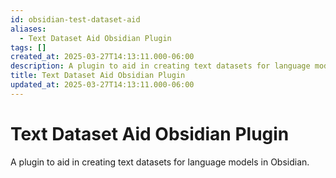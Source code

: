 ```yaml
---
id: obsidian-test-dataset-aid
aliases:
  - Text Dataset Aid Obsidian Plugin
tags: []
created_at: 2025-03-27T14:13:11.000-06:00
description: A plugin to aid in creating text datasets for language models in Obsidian.
title: Text Dataset Aid Obsidian Plugin
updated_at: 2025-03-27T14:13:11.000-06:00
---
```


# Text Dataset Aid Obsidian Plugin

A plugin to aid in creating text datasets for language models in Obsidian.
